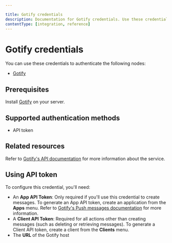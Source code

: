 ```yaml
---

title: Gotify credentials
description: Documentation for Gotify credentials. Use these credentials to authenticate Gotify in n8n, a workflow automation platform.
contentType: [integration, reference]
---
```


# Gotify credentials

You can use these credentials to authenticate the following nodes:

- [Gotify](/integrations/builtin/app-nodes/n8n-nodes-base.gotify.md)

## Prerequisites

Install [Gotify](https://gotify.net/docs/install) on your server.

## Supported authentication methods

- API token

## Related resources

Refer to [Gotify's API documentation](https://gotify.net/api-docs) for more information about the service.

## Using API token

To configure this credential, you'll need:

- An **App API Token**: Only required if you'll use this credential to create messages. To generate an App API token, create an application from the **Apps** menu. Refer to [Gotify's Push messages documentation](https://gotify.net/docs/pushmsg) for more information.
- A **Client API Token**: Required for all actions other than creating messages (such as deleting or retrieving messages). To generate a Client API token, create a client from the **Clients** menu.
- The **URL** of the Gotify host

